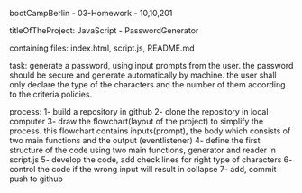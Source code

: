 bootCampBerlin - 03-Homework - 10,10,201

titleOfTheProject: JavaScript - PasswordGenerator

containing files: index.html, script.js, README.md

task: generate a password, using input prompts from the user. the password should be secure and generate automatically by machine. the user shall only declare the type of the characters and the number of them according to the criteria policies.

process: 
1- build a repository in github
2- clone the repository in local computer
3- draw the flowchart(layout of the project) to simplify the process. this flowchart contains inputs(prompt), the body which consists of two main functions and the output (eventlistener)
4- define the first structure of the code using two main functions, generator and reader in script.js
5- develop the code, add check lines for right type of characters
6- control the code if the wrong input will result in collapse
7- add, commit push to github
